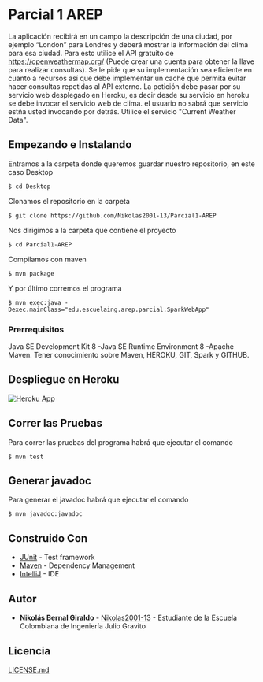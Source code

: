 # Parcial 1 AREP

La aplicación recibirá en un campo la descripción de una ciudad, por ejemplo “London” para Londres 
y deberá mostrar la información del clima para esa ciudad. Para esto utilice el API gratuito de 
https://openweathermap.org/ (Puede crear una cuenta para obtener la llave para realizar consultas).
Se le pide que su implementación sea eficiente en cuanto a recursos así que debe implementar un 
caché que permita evitar hacer consultas repetidas al API externo. La petición 
debe pasar por su servicio web desplegado en Heroku, es decir desde su servicio 
en heroku se debe invocar el servicio web de clima. el usuario no sabrá que servicio estña usted 
invocando por detrás. Utilice el servicio "Current Weather Data".

## Empezando e Instalando

Entramos a la carpeta donde queremos guardar nuestro repositorio, en este caso Desktop

`$ cd Desktop`

Clonamos el repositorio en la carpeta

`$ git clone https://github.com/Nikolas2001-13/Parcial1-AREP`

Nos dirigimos a la carpeta que contiene el proyecto

`$ cd Parcial1-AREP`

Compilamos con maven

`$ mvn package`

Y por último corremos el programa

`$ mvn exec:java -Dexec.mainClass="edu.escuelaing.arep.parcial.SparkWebApp"`

### Prerrequisitos
Java SE Development Kit 8 -Java SE Runtime Environment 8 -Apache Maven.
Tener conocimiento sobre Maven, HEROKU, GIT, Spark y GITHUB. 

## Despliegue en Heroku

[![Heroku App](http://heroku-shields.herokuapp.com/murmuring-meadow-59729)](https://murmuring-meadow-59729.herokuapp.com/)

## Correr las Pruebas

Para correr las pruebas del programa habrá que ejecutar el comando

`$ mvn test`

## Generar javadoc

Para generar el javadoc habrá que ejecutar el comando

`$ mvn javadoc:javadoc`

## Construido Con

* [JUnit](https://mvnrepository.com/artifact/junit/junit) - Test framework
* [Maven](https://maven.apache.org/) - Dependency Management
* [IntelliJ](https://www.jetbrains.com/es-es/idea/) - IDE

## Autor

* **Nikolás Bernal Giraldo** - [Nikolas2001-13](https://github.com/Nikolas2001-13) - Estudiante de la Escuela Colombiana de Ingeniería Julio Gravito

## Licencia

[LICENSE.md](http://www.gnu.org/licenses/gpl.html) 
